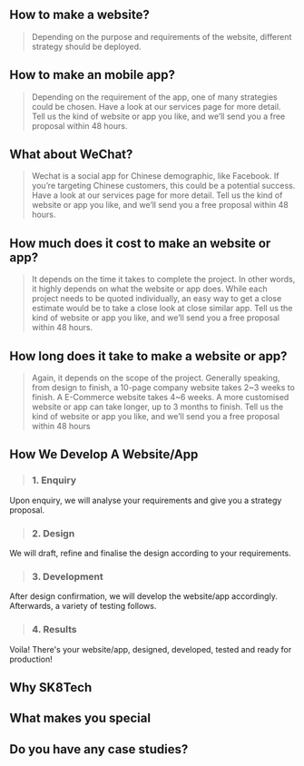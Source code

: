 ## How to make a website?

> Depending on the purpose and requirements of the website, different strategy should be deployed.

## How to make an mobile app?

> Depending on the requirement of the app, one of many strategies could be chosen.
Have a look at our services page for more detail. Tell us the kind of website or app you like, and we’ll send you a free proposal within 48 hours.

## What about WeChat?

> Wechat is a social app for Chinese demographic, like Facebook. 
If you’re targeting Chinese customers, this could be a potential success.
Have a look at our services page for more detail. Tell us the kind of website or app you like, and we’ll send you a free proposal within 48 hours.

## How much does it cost to make an website or app?

> It depends on the time it takes to complete the project. In other words, it highly depends on what the website or app does.
While each project needs to be quoted individually, an easy way to get a close estimate would be to take a close look at close similar app.
Tell us the kind of website or app you like, and we’ll send you a free proposal within 48 hours.

## How long does it take to make a website or app?

> Again, it depends on the scope of the project.
Generally speaking, from design to finish, a 10-page company website takes 2~3 weeks to finish. A E-Commerce website takes 4~6 weeks. A more customised website or app can take longer, up to 3 months to finish.
Tell us the kind of website or app you like, and we’ll send you a free proposal within 48 hours

## How We Develop A Website/App


> ### 1. Enquiry
Upon enquiry, we will analyse your requirements and give you a strategy proposal.

> ### 2. Design
We will draft, refine and finalise the design according to your requirements.

> ### 3. Development
After design confirmation, we will develop the website/app accordingly. Afterwards, a variety of testing follows.

> ### 4. Results
Voila! There's your website/app, designed, developed, tested and ready for production!

## Why SK8Tech

## What makes you special

## Do you have any case studies?

## 